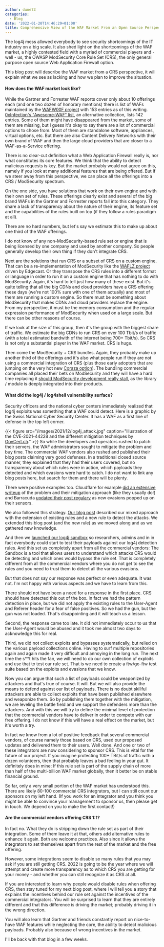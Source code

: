 ```yaml
---
author: dune73
categories:
  - Blog
date: '2022-01-20T14:46:29+01:00'
title: Comprehensive View of the WAF Market From an Open Source Perspective
---
```



The log4j mess allowed everybody to see security shortcomings of the IT industry on a big scale. It also shed light on the shortcomings of the WAF market, a highly contested field with a myriad of commercial players and - well - us, the OWASP ModSecurity Core Rule Set (CRS), the only general purpose open source Web Application Firewall option.

This blog post will describe the WAF market from a CRS perspective, it will explain what we see as lacking and how we plan to improve the situation.

#### How does the WAF market look like?

While the Gartner and Forrester WAF reports cover only about 10 offerings each (and one two dozen of honorary mentions) there is list of WAFs maintained by the [WAFW00F project](https://github.com/EnableSecurity/wafw00f) with 153 entries as of this writing. [0xInfection's "Awesome-WAF" list](https://github.com/0xInfection/Awesome-WAF), an alternative collection, lists 142 entries. Some of them might have disappeared from the market, some of them are missing, but I guess it's okay to say there are a lot of commercial options to chose from. Most of them are standalone software, appliances, virtual options, etc. But there are also Content Delivery Networks with their own brand of WAF and then the large cloud providers that are closer to a WAF-as-a-Service offering.

There is no clear-cut definition what a Web Application Firewall really is, nor what constitutes its core features. We think that the ability to detect malicious requests is key. But the market probably would not agree on this, namely if you look at many additional features that are being offered. But if we steer away from this perspective, we can place all the offerings into a CRS / ModSecurity spectrum.

On the one side, you have solutions that work on their own engine and with their own set of rules. These offerings clearly exist and several of the big brand WAFs in the Gartner and Forrester reports fall into this category. They share a lack of transparency about the nature of their engine, its feature set and the capabilities of the rules built on top (if they follow a rules paradigm at all).

There are no hard numbers, but let's say we estimate this to make up about one third of the WAF offerings.

I do not know of any non-ModSecurity-based rule set or engine that is being licensed by one company and used by another company. So people generally develop their own thing if they don't integrate CRS.

Next are the solutions that run CRS or a subset of CRS on a custom engine. That can be a re-implementation of ModSecurity like the [WAFLZ project](https://github.com/EdgeCast/waflz) driven by Edgecast. Or they transpose the CRS rules into a different format or language in order to run it on a custom engine that has nothing to do with ModSecurity. Again, it's hard to tell just how many of these exist. But it's quite telling that all the big CDNs and cloud providers have a CRS offering these days (we're not 100% sure with one of them actually) and most of them are running a custom engine. So there must be something about ModSecurity that makes CDNs and cloud providers replace the engine. From my perspective, it must be the memory consumption and the regular expression performance of ModSecurity when used on a large scale. But there can be other reasons of course.

If we look at the size of this group, then it's the group with the biggest share of traffic. We estimate the big CDNs to run CRS on over 100 Tbit/s of traffic (with a total estimated bandwith of the internet being 700+ Tbit/s). So CRS is not only a substantial player in the WAF market. CRS is huge.

Then come the ModSecurity + CRS bundles. Again, they probably make up another third of the offerings and it's also what people run if they are not using a commercial integration of CRS (plus those early adopters that are jumping on the very hot new [Coraza option](https://coraza.io/)). The bundling commercial companies all placed their bets on ModSecurity and they will have a hard time replacing it [should ModSecurity development really stall](https://coreruleset.org/20211222/talking-about-modsecurity-and-the-new-coraza-waf/), as the library / module is deeply integrated into their products.

#### What did the log4j / log4shell vulnerability surface?

Security officers and the national cyber centers immediately realized that log4j exploits was something that a WAF could detect. Here is a graphic by the Swiss National Cyber Security Center. It has a WAF as a first line of defense in the top left corner.

{{< figure src="/images/2021/12/log4j_attack.jpg" caption="Illustration of the CVE-2021-44228 and the different mitigation techniques by [GovCert.ch](https://www.govcert.ch/blog/zero-day-exploit-targeting-popular-java-library-log4j/)." >}}
So while the developers and operators rushed to patch their servers, the WAF administrators sought to mitigate the problem and buy time. The commercial WAF vendors also rushed and published their blog posts claiming very good defenses. In a traditional closed source manner, they explained that they had their users covered, but no transparency about which rules were in action, which payloads they detected and which evasions were hard to catch. I do not want to link any blog posts here, but search for them and there will be plenty.

There were positive examples too. Cloudflare for example [did an extensive writeup](https://blog.cloudflare.com/tag/log4shell/) of the problem and their mitigation approach (like they usually do!) and Barracuda [updated their post regulary](https://campus.barracuda.com/product/WAAS/doc/96024380/apache-log4j-critical-vulnerability-cve-2021-44228/) as new evasions popped up on their sensors.

We also followed this strategy. [Our blog post](https://coreruleset.org/20211213/crs-and-log4j-log4shell-cve-2021-44228/) described our mixed approach with the extension of existing rules and a new rule to detect the attacks. We extended this blog post (and the new rule) as we moved along and as we gathered new knowledge.

And then we [launched our log4j sandbox](https://coreruleset.org/20211216/public-hunt-for-log4j-log4shell-evasions-waf-bypasses/) so researchers, admins and in in fact everybody could start to test their payloads against our log4j detection rules. And this set us completely apart from all the commercial vendors: The Sandbox is a tool that allows users to understand which attacks CRS would be detecting and which ones would bypass the rule set. That is completely different from all the commercial vendors where you do not get to see the rules and you need to trust them to detect all the various evasions.

But that does not say our response was perfect or even adequate. It was not. I'm not happy with various aspects and we have to learn from this.

There should not have been a need for a response in the first place. CRS should have detected this out of the box. In fact we had the pattern detection in place, but we did not apply the existing rules to the User-Agent and Referer header for a fear of false positives. So we had the gun, but the gun was not loaded. That's disappointing and it will teach us a lesson.

Second, the response came too late. It did not immediately occur to us that the User-Agent would be abused and it took me almost two days to acknowledge this for real.

Third, we did not collect exploits and bypasses systematically, but relied on the various payload collections online. Having to surf multiple repositories again and again made it very difficult and annoying in the long run. The next time the s\*\*t hits the fan, we will need to do our own collection of exploits and use that to test our rule set. That is we need to create a ftw/go-ftw test suite based on the exploits and evasions that we know.

Now you can argue that such a list of payloads could be weaponized by attackers and that's true of course. It will. But we will also provide the means to defend against our list of payloads. There is no doubt skillful attackers are able to collect exploits that have been published elsewhere and weaponize them. So by publishing them together with the mitigation, we are leveling the battle field and we support the defenders more than the attackers. And with this we will try to define the minimal level of protection that the commercial vendors have to deliver in order to compete with our free offering. I do not know if this will have a real effect on the market, but it's worth a try.

In fact we know from a lot of positive feedback that several commercial vendors, of course namely those based on CRS, used our proposed updates and delivered them to their users. Well done. And one or two of these integrators are now considering to sponsor CRS. This is vital for the future of our project. If you imagine protecting 100+ TBit/s of traffic with a dozen volunteers, then that probably leaves a bad feeling in your gut. It definitely does in mine: If this rule set is part of the supply chain of more than half of the multi-billion WAF market globally, then it better be on stable financial ground.  
  
So far, only a very small portion of the WAF market has understood this. There are likely 80-100 commercial CRS integrators, but I can still count our sponsors on my left hand. (If you work for an integrator and you think you might be able to convince your management to sponsor us, then please get in touch. We depend on you to make the first contact!)

#### Are the commercial vendors offering CRS 1:1?

In fact no. What they do is stripping down the rule set as part of their integration. Some of them leave it at that, others add alternative rules to enhance it again. Both are welcome practices. Also since it allows the integrators to set themselves apart from the rest of the market and the free offering.

However, some integrations seem to disable so many rules that you may ask if you are still getting CRS. 2022 is going to be the year where we will attempt and create more transparency as to which CRS you are getting for your money - and whether you can still recognize it as CRS at all.

If you are interested to learn why people would disable rules when offering CRS, then stay tuned for my next blog post, where I will tell you a story that explains the incentives behind our rule set against the incentives of the commercial integrators. You will be surprised to learn that they are entirely different and that this difference is driving the market; probably driving it in the wrong direction.

You will also learn that Gartner and friends constantly report on nice-to-have WAF features while neglecting the core, the ability to detect malicious payloads. Probably also because of wrong incentives in the market.

I'll be back with that blog in a few weeks.

